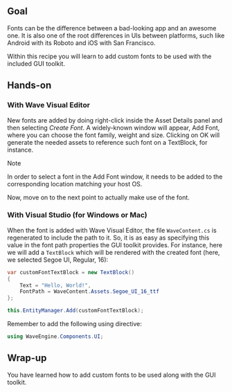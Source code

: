 ## Goal

Fonts can be the difference between a bad-looking app and an awesome one. It is also one of the root differences in UIs between platforms, such like Android with its Roboto and iOS with San Francisco.

Within this recipe you will learn to add custom fonts to be used with the included GUI toolkit.

## Hands-on

### With Wave Visual Editor

New fonts are added by doing right-click inside the Asset Details panel and then selecting *Create Font*. A widely-known window will appear, Add Font, where you can choose the font family, weight and size. Clicking on OK will generate the needed assets to reference such font on a TextBlock, for instance.

> [!Note]
> In order to select a font in the Add Font window, it needs to be added to the corresponding location matching your host OS.

Now, move on to the next point to actually make use of the font.

### With Visual Studio (for Windows or Mac)

When the font is added with Wave Visual Editor, the file `WaveContent.cs` is regenerated to include the path to it. So, it is as easy as specifying this value in the font path properties the GUI toolkit provides. For instance, here we will add a `TextBlock` which will be rendered with the created font (here, we selected Segoe UI, Regular, 16):

```C#
var customFontTextBlock = new TextBlock()
{
    Text = "Hello, World!",
    FontPath = WaveContent.Assets.Segoe_UI_16_ttf
};

this.EntityManager.Add(customFontTextBlock);
```

Remember to add the following using directive:

```C#
using WaveEngine.Components.UI;
```

## Wrap-up

You have learned how to add custom fonts to be used along with the GUI toolkit.